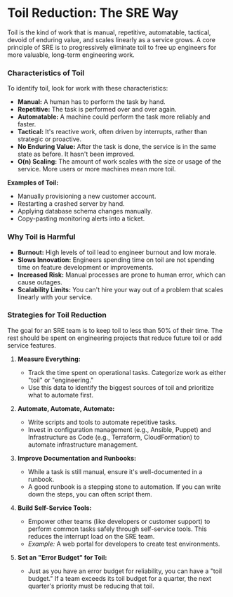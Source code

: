 # Toil Reduction: The SRE Way

Toil is the kind of work that is manual, repetitive, automatable, tactical, devoid of enduring value, and scales linearly as a service grows. A core principle of SRE is to progressively eliminate toil to free up engineers for more valuable, long-term engineering work.

### Characteristics of Toil

To identify toil, look for work with these characteristics:

-   **Manual:** A human has to perform the task by hand.
-   **Repetitive:** The task is performed over and over again.
-   **Automatable:** A machine could perform the task more reliably and faster.
-   **Tactical:** It's reactive work, often driven by interrupts, rather than strategic or proactive.
-   **No Enduring Value:** After the task is done, the service is in the same state as before. It hasn't been improved.
-   **O(n) Scaling:** The amount of work scales with the size or usage of the service. More users or more machines mean more toil.

**Examples of Toil:**
-   Manually provisioning a new customer account.
-   Restarting a crashed server by hand.
-   Applying database schema changes manually.
-   Copy-pasting monitoring alerts into a ticket.

### Why Toil is Harmful

-   **Burnout:** High levels of toil lead to engineer burnout and low morale.
-   **Slows Innovation:** Engineers spending time on toil are not spending time on feature development or improvements.
-   **Increased Risk:** Manual processes are prone to human error, which can cause outages.
-   **Scalability Limits:** You can't hire your way out of a problem that scales linearly with your service.

### Strategies for Toil Reduction

The goal for an SRE team is to keep toil to less than 50% of their time. The rest should be spent on engineering projects that reduce future toil or add service features.

1.  **Measure Everything:**
    -   Track the time spent on operational tasks. Categorize work as either "toil" or "engineering."
    -   Use this data to identify the biggest sources of toil and prioritize what to automate first.

2.  **Automate, Automate, Automate:**
    -   Write scripts and tools to automate repetitive tasks.
    -   Invest in configuration management (e.g., Ansible, Puppet) and Infrastructure as Code (e.g., Terraform, CloudFormation) to automate infrastructure management.

3.  **Improve Documentation and Runbooks:**
    -   While a task is still manual, ensure it's well-documented in a runbook.
    -   A good runbook is a stepping stone to automation. If you can write down the steps, you can often script them.

4.  **Build Self-Service Tools:**
    -   Empower other teams (like developers or customer support) to perform common tasks safely through self-service tools. This reduces the interrupt load on the SRE team.
    -   *Example:* A web portal for developers to create test environments.

5.  **Set an "Error Budget" for Toil:**
    -   Just as you have an error budget for reliability, you can have a "toil budget." If a team exceeds its toil budget for a quarter, the next quarter's priority must be reducing that toil.
